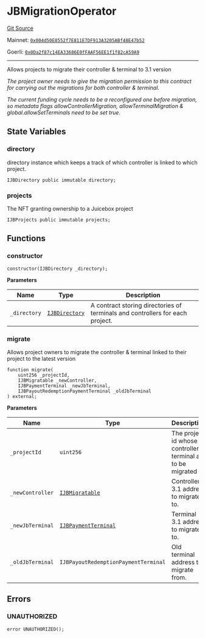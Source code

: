 # JBMigrationOperator

[Git Source](https://github.com/jbx-protocol/juice-contracts-v3/blob/538df2514294743901858017818a50a2eedd084b/contracts/JBMigrationOperator.sol)

Mainnet: [`0x004d50E8552f7E811E7DF913A3205ABf48E47b52`](https://etherscan.io/address/0x004d50E8552f7E811E7DF913A3205ABf48E47b52)

Goerli: [`0x0Da2f87c14EA33686E0fFAAF56EE1f1f82cA59A9`](https://goerli.etherscan.io/address/0x0Da2f87c14EA33686E0fFAAF56EE1f1f82cA59A9)

---

Allows projects to migrate their controller & terminal to 3.1 version

*The project owner needs to give the migration permission to this contract for carrying out the migrations for both controller & terminal.*

*The current funding cycle needs to be a reconfigured one before migration, so metadata flags allowControllerMigration, allowTerminalMigration & global.allowSetTerminals need to be set true.*

## State Variables

### directory

directory instance which keeps a track of which controller is linked to which project.

```solidity
IJBDirectory public immutable directory;
```

### projects

The NFT granting ownership to a Juicebox project

```solidity
IJBProjects public immutable projects;
```

## Functions

### constructor

```solidity
constructor(IJBDirectory _directory);
```

**Parameters**

|Name|Type|Description|
|----|----|-----------|
|`_directory`|[`IJBDirectory`](/docs/dev/v3/api/interfaces/ijbdirectory.md)|A contract storing directories of terminals and controllers for each project.|

### migrate

Allows project owners to migrate the controller & terminal linked to their project to the latest version

```solidity
function migrate(
    uint256 _projectId,
    IJBMigratable _newController,
    IJBPaymentTerminal _newJbTerminal,
    IJBPayoutRedemptionPaymentTerminal _oldJbTerminal
) external;
```

**Parameters**

|Name|Type|Description|
|----|----|-----------|
|`_projectId`|`uint256`|The project id whose controller & terminal are to be migrated|
|`_newController`|[`IJBMigratable`](/docs/dev/v3/api/interfaces/ijbmigratable.md)|Controller 3.1 address to migrate to.|
|`_newJbTerminal`|[`IJBPaymentTerminal`](/docs/dev/v3/api/interfaces/ijbpaymentterminal.md)|Terminal 3.1 address to migrate to.|
|`_oldJbTerminal`|`IJBPayoutRedemptionPaymentTerminal`|Old terminal address to migrate from.|

## Errors

### UNAUTHORIZED

```solidity
error UNAUTHORIZED();
```
